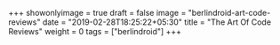 +++
showonlyimage = true
draft = false
image = "berlindroid-art-code-reviews"
date = "2019-02-28T18:25:22+05:30"
title = "The Art Of Code Reviews"
weight = 0
tags = ["berlindroid"]
+++


